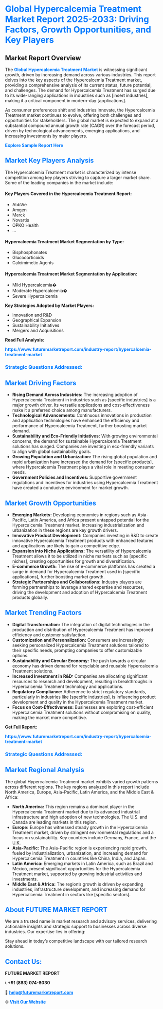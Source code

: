 <h1 style="color: #007BFF;">Global Hypercalcemia Treatment Market Report 2025-2033: Driving Factors, Growth Opportunities, and Key Players</h1>

<section id="overview">
<h2>Market Report Overview</h2>
<p>The <a href="https://www.futuremarketreport.com/industry-report/hypercalcemia-treatment-market" style="color: #007BFF; text-decoration: none;"><strong>Global Hypercalcemia Treatment Market</strong></a> is witnessing significant growth, driven by increasing demand across various industries. This report delves into the key aspects of the Hypercalcemia Treatment market, providing a comprehensive analysis of its current status, future potential, and challenges. The demand for Hypercalcemia Treatment has surged due to its wide-ranging applications in industries such as [insert industries], making it a critical component in modern-day [applications].</p>
<p>As consumer preferences shift and industries innovate, the Hypercalcemia Treatment market continues to evolve, offering both challenges and opportunities for stakeholders. The global market is expected to expand at a substantial compound annual growth rate (CAGR) over the forecast period, driven by technological advancements, emerging applications, and increasing investments by major players.</p>
</section>

<section id="overview">
<p><a href="https://www.futuremarketreport.com/request-sample/reportId=91955" style="color: #007BFF; text-decoration: none;"><strong>Explore Sample Report Here</strong></a></p>
</section>

<section id="key-players">
<h2 style="color: #007BFF;">Market Key Players Analysis</h2>
<p>The Hypercalcemia Treatment market is characterized by intense competition among key players striving to capture a larger market share. Some of the leading companies in the market include:</p>
<h4>Key Players Covered in the Hypercalcemia Treatment Report:</h4>
<ul><li>AbbVie</li><li>Amgen</li><li>Merck</li><li>Novartis</li><li>OPKO Health</li><li>...</li></ul>
<h4>Hypercalcemia Treatment Market Segmentation by Type:</h4>
<ul><li>Bisphosphonates</li><li>Glucocorticoids</li><li>Calcimimetic Agents</li></ul>

<h4>Hypercalcemia Treatment Market Segmentation by Application:</h4>
<ul><li>Mild Hypercalcemia�</li><li>Moderate Hypercalcemia�</li><li>Severe Hypercalcemia</li></ul>
<p><strong>Key Strategies Adopted by Market Players:</strong></p>
<ul>
<li>Innovation and R&D</li>
<li>Geographical Expansion</li>
<li>Sustainability Initiatives</li>
<li>Mergers and Acquisitions</li>
</ul>
</section>

<section>
<p><strong>Read Full Analysis: </strong></p><a href="https://www.futuremarketreport.com/industry-report/hypercalcemia-treatment-market" style="color: #007BFF; text-decoration: none;"><strong>https://www.futuremarketreport.com/industry-report/hypercalcemia-treatment-market</strong></a>
<h3 style="color: #007BFF;">Strategic Questions Addressed:</h3>
</section>

<section id="driving-factors">
<h2 style="color: #007BFF;">Market Driving Factors</h2>
<ul>
<li><strong>Rising Demand Across Industries:</strong> The increasing adoption of Hypercalcemia Treatment in industries such as [specific industries] is a major growth driver. Its versatile applications and cost-effectiveness make it a preferred choice among manufacturers.</li>
<li><strong>Technological Advancements:</strong> Continuous innovations in production and application technologies have enhanced the efficiency and performance of Hypercalcemia Treatment, further boosting market demand.</li>
<li><strong>Sustainability and Eco-Friendly Initiatives:</strong> With growing environmental concerns, the demand for sustainable Hypercalcemia Treatment solutions has surged. Companies are investing in eco-friendly variants to align with global sustainability goals.</li>
<li><strong>Growing Population and Urbanization:</strong> The rising global population and rapid urbanization have increased the demand for [specific products], where Hypercalcemia Treatment plays a vital role in meeting consumer needs.</li>
<li><strong>Government Policies and Incentives:</strong> Supportive government regulations and incentives for industries using Hypercalcemia Treatment have created a conducive environment for market growth.</li>
</ul>
</section>

<section id="growth-opportunities">
<h2 style="color: #007BFF;">Market Growth Opportunities</h2>
<ul>
<li><strong>Emerging Markets:</strong> Developing economies in regions such as Asia-Pacific, Latin America, and Africa present untapped potential for the Hypercalcemia Treatment market. Increasing industrialization and urbanization in these regions are key growth drivers.</li>
<li><strong>Innovative Product Development:</strong> Companies investing in R&D to create innovative Hypercalcemia Treatment products with enhanced features and applications are likely to gain a competitive edge.</li>
<li><strong>Expansion into Niche Applications:</strong> The versatility of Hypercalcemia Treatment allows it to be utilized in niche markets such as [specific niches], creating opportunities for growth and diversification.</li>
<li><strong>E-commerce Growth:</strong> The rise of e-commerce platforms has created a surge in demand for Hypercalcemia Treatment used in [specific applications], further boosting market growth.</li>
<li><strong>Strategic Partnerships and Collaborations:</strong> Industry players are forming partnerships to leverage shared expertise and resources, driving the development and adoption of Hypercalcemia Treatment products globally.</li>
</ul>
</section>

<section id="trending-factors">
<h2 style="color: #007BFF;">Market Trending Factors</h2>
<ul>
<li><strong>Digital Transformation:</strong> The integration of digital technologies in the production and distribution of Hypercalcemia Treatment has improved efficiency and customer satisfaction.</li>
<li><strong>Customization and Personalization:</strong> Consumers are increasingly seeking personalized Hypercalcemia Treatment solutions tailored to their specific needs, prompting companies to offer customizable options.</li>
<li><strong>Sustainability and Circular Economy:</strong> The push towards a circular economy has driven demand for recyclable and reusable Hypercalcemia Treatment solutions.</li>
<li><strong>Increased Investment in R&D:</strong> Companies are allocating significant resources to research and development, resulting in breakthroughs in Hypercalcemia Treatment technology and applications.</li>
<li><strong>Regulatory Compliance:</strong> Adherence to strict regulatory standards, particularly in industries like [specific industries], is influencing product development and quality in the Hypercalcemia Treatment market.</li>
<li><strong>Focus on Cost-Effectiveness:</strong> Businesses are exploring cost-efficient Hypercalcemia Treatment solutions without compromising on quality, making the market more competitive.</li>
</ul>
</section>

<section>
<p><strong>Get Full Report: </strong></p><a href="https://www.futuremarketreport.com/industry-report/hypercalcemia-treatment-market" style="color: #007BFF; text-decoration: none;"><strong>https://www.futuremarketreport.com/industry-report/hypercalcemia-treatment-market</strong></a>
<h3 style="color: #007BFF;">Strategic Questions Addressed:</h3>
</section>


<section id="regional-analysis">
<h2 style="color: #007BFF;">Market Regional Analysis</h2>
<p>The global Hypercalcemia Treatment market exhibits varied growth patterns across different regions. The key regions analyzed in this report include North America, Europe, Asia-Pacific, Latin America, and the Middle East & Africa:</p>
<ul>
<li><strong>North America:</strong> This region remains a dominant player in the Hypercalcemia Treatment market due to its advanced industrial infrastructure and high adoption of new technologies. The U.S. and Canada are leading markets in this region.</li>
<li><strong>Europe:</strong> Europe has witnessed steady growth in the Hypercalcemia Treatment market, driven by stringent environmental regulations and a focus on sustainability. Key countries include Germany, France, and the U.K.</li>
<li><strong>Asia-Pacific:</strong> The Asia-Pacific region is experiencing rapid growth, fueled by industrialization, urbanization, and increasing demand for Hypercalcemia Treatment in countries like China, India, and Japan.</li>
<li><strong>Latin America:</strong> Emerging markets in Latin America, such as Brazil and Mexico, present significant opportunities for the Hypercalcemia Treatment market, supported by growing industrial activities and investments.</li>
<li><strong>Middle East & Africa:</strong> The region’s growth is driven by expanding industries, infrastructure development, and increasing demand for Hypercalcemia Treatment in sectors like [specific sectors].</li>
</ul>
</section>

<footer>
<h2 style="color: #007BFF;">About FUTURE MARKET REPORT</h2>
<p>We are a trusted name in market research and advisory services, delivering actionable insights and strategic support to businesses across diverse industries. Our expertise lies in offering:</p>

<p>Stay ahead in today’s competitive landscape with our tailored research solutions.</p>

<h2 style="color: #007BFF;">Contact Us:</h2>
<p><strong>FUTURE MARKET REPORT</strong></p>
<p>📞 <strong>+91 (883) 074-8030</strong></p>
<p>📧 <strong><a href="mailto:help@futuremarketreport.com" style="color: #007BFF;">help@futuremarketreport.com</a></strong></p>
<p>🌐 <strong><a href="https://www.futuremarketreport.com/" style="color: #007BFF;">Visit Our Website</a></strong></p>
</footer>
